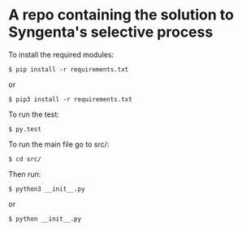 A repo containing the solution to Syngenta's selective process
===

To install the required modules:

```
$ pip install -r requirements.txt
```
or
```
$ pip3 install -r requirements.txt
```


To run the test:

```
$ py.test
```

To run the main file go to src/:

```
$ cd src/
```

Then run:

```
$ python3 __init__.py
```

or

```
$ python __init__.py
```
